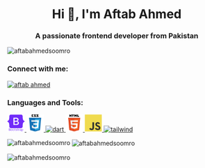 <h1 align="center">Hi 👋, I'm Aftab Ahmed</h1>
<h3 align="center">A passionate frontend developer from Pakistan</h3>

<p align="left"> <img src="https://komarev.com/ghpvc/?username=aftabahmedsoomro&label=Profile%20views&color=0e75b6&style=flat" alt="aftabahmedsoomro" /> </p>

<h3 align="left">Connect with me:</h3>
<p align="left">
<a href="https://linkedin.com/in/aftab ahmed" target="blank"><img align="center" src="https://raw.githubusercontent.com/rahuldkjain/github-profile-readme-generator/master/src/images/icons/Social/linked-in-alt.svg" alt="aftab ahmed" height="30" width="40" /></a>
</p>

<h3 align="left">Languages and Tools:</h3>
<p align="left"> <a href="https://getbootstrap.com" target="_blank" rel="noreferrer"> <img src="https://raw.githubusercontent.com/devicons/devicon/master/icons/bootstrap/bootstrap-plain-wordmark.svg" alt="bootstrap" width="40" height="40"/> </a> <a href="https://www.w3schools.com/css/" target="_blank" rel="noreferrer"> <img src="https://raw.githubusercontent.com/devicons/devicon/master/icons/css3/css3-original-wordmark.svg" alt="css3" width="40" height="40"/> </a> <a href="https://dart.dev" target="_blank" rel="noreferrer"> <img src="https://www.vectorlogo.zone/logos/dartlang/dartlang-icon.svg" alt="dart" width="40" height="40"/> </a> <a href="https://www.w3.org/html/" target="_blank" rel="noreferrer"> <img src="https://raw.githubusercontent.com/devicons/devicon/master/icons/html5/html5-original-wordmark.svg" alt="html5" width="40" height="40"/> </a> <a href="https://developer.mozilla.org/en-US/docs/Web/JavaScript" target="_blank" rel="noreferrer"> <img src="https://raw.githubusercontent.com/devicons/devicon/master/icons/javascript/javascript-original.svg" alt="javascript" width="40" height="40"/> </a> <a href="https://tailwindcss.com/" target="_blank" rel="noreferrer"> <img src="https://www.vectorlogo.zone/logos/tailwindcss/tailwindcss-icon.svg" alt="tailwind" width="40" height="40"/> </a> </p>

<p><img align="left" src="https://github-readme-stats.vercel.app/api/top-langs?username=aftabahmedsoomro&show_icons=true&locale=en&layout=compact" alt="aftabahmedsoomro" /></p>

<p>&nbsp;<img align="center" src="https://github-readme-stats.vercel.app/api?username=aftabahmedsoomro&show_icons=true&locale=en" alt="aftabahmedsoomro" /></p>

<p><img align="center" src="https://github-readme-streak-stats.herokuapp.com/?user=aftabahmedsoomro&" alt="aftabahmedsoomro" /></p>

